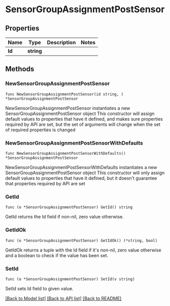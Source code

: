 # SensorGroupAssignmentPostSensor

## Properties

Name | Type | Description | Notes
------------ | ------------- | ------------- | -------------
**Id** | **string** |  | 

## Methods

### NewSensorGroupAssignmentPostSensor

`func NewSensorGroupAssignmentPostSensor(id string, ) *SensorGroupAssignmentPostSensor`

NewSensorGroupAssignmentPostSensor instantiates a new SensorGroupAssignmentPostSensor object
This constructor will assign default values to properties that have it defined,
and makes sure properties required by API are set, but the set of arguments
will change when the set of required properties is changed

### NewSensorGroupAssignmentPostSensorWithDefaults

`func NewSensorGroupAssignmentPostSensorWithDefaults() *SensorGroupAssignmentPostSensor`

NewSensorGroupAssignmentPostSensorWithDefaults instantiates a new SensorGroupAssignmentPostSensor object
This constructor will only assign default values to properties that have it defined,
but it doesn't guarantee that properties required by API are set

### GetId

`func (o *SensorGroupAssignmentPostSensor) GetId() string`

GetId returns the Id field if non-nil, zero value otherwise.

### GetIdOk

`func (o *SensorGroupAssignmentPostSensor) GetIdOk() (*string, bool)`

GetIdOk returns a tuple with the Id field if it's non-nil, zero value otherwise
and a boolean to check if the value has been set.

### SetId

`func (o *SensorGroupAssignmentPostSensor) SetId(v string)`

SetId sets Id field to given value.



[[Back to Model list]](../README.md#documentation-for-models) [[Back to API list]](../README.md#documentation-for-api-endpoints) [[Back to README]](../README.md)


